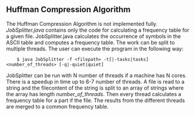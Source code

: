 Huffman Compression Algorithm
--------------------------------------------------------------------------
The Huffman Compression Algorithm is not implemented fully. *JobSplitter.java* contains only the code for calculating a frequency table for a given file. JobSplitter.java calculates the occurrence of symbols in the ASCII table and computes a frequency table. The work can be split to multiple threads. The user can execute the program in the following way:

        $ java JobSplitter -f <filepath> -t[|-tasks|tasks] <number_of_threads> [-q|-quiet|quiet]
    
JobSplitter can be run with N number of threads if a machine has N cores. There is a speedup in time up to 6-7 number of threads. A file is read to a string and the filecontent of the string is split to an array of strings where the array has length *number_of_threads*. Then every thread calculates a frequency table for a part if the file. The results from the different threads are merged to a common frequency table.

